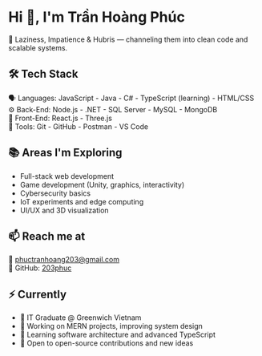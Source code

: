 # Hi 👋, I'm Trần Hoàng Phúc

🧠 Laziness, Impatience & Hubris — channeling them into clean code and scalable systems.

## 🛠 Tech Stack

🗣 Languages: JavaScript - Java - C# - TypeScript (learning) - HTML/CSS  
⚙️ Back-End: Node.js - .NET - SQL Server - MySQL - MongoDB  
🎨 Front-End: React.js - Three.js  
🧰 Tools: Git - GitHub - Postman - VS Code

## 📚 Areas I'm Exploring

- Full-stack web development  
- Game development (Unity, graphics, interactivity)  
- Cybersecurity basics  
- IoT experiments and edge computing  
- UI/UX and 3D visualization

## 📫 Reach me at
📧 phuctranhoang203@gmail.com  
🐙 GitHub: [203phuc](https://github.com/203phuc)

## ⚡️ Currently

- 💼 IT Graduate @ Greenwich Vietnam  
- 🔭 Working on MERN projects, improving system design  
- 🌱 Learning software architecture and advanced TypeScript  
- 🤝 Open to open-source contributions and new ideas  

